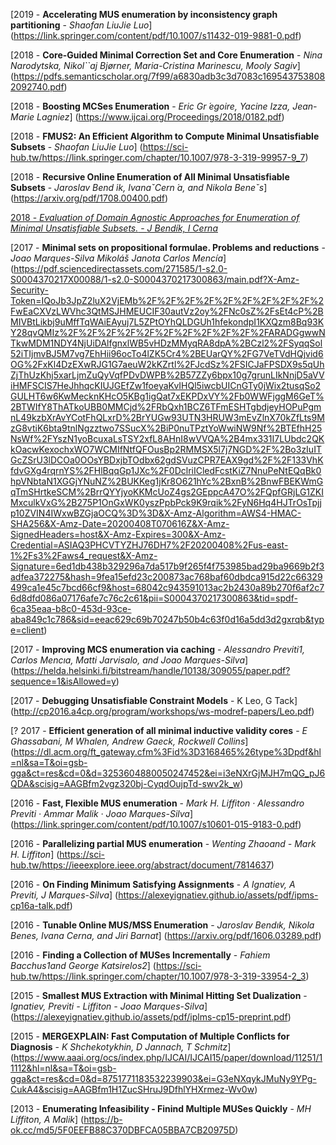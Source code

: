 [2019 - **Accelerating MUS enumeration by inconsistency graph partitioning** - *Shaofan LiuJie Luo*]
(https://link.springer.com/content/pdf/10.1007/s11432-019-9881-0.pdf)

[2018 - **Core-Guided Minimal Correction Set and Core Enumeration** -  *Nina Narodytska, Nikol``aj Bjørner, Maria-Cristina Marinescu, Mooly Sagiv*]
(https://pdfs.semanticscholar.org/7f99/a6830adb3c3d7083c1695437538082092740.pdf)

[2018 - **Boosting MCSes Enumeration** - *Eric Gr ́egoire, Yacine Izza, Jean-Marie Lagniez*]
(https://www.ijcai.org/Proceedings/2018/0182.pdf)

[2018 - **FMUS2: An Efficient Algorithm to Compute Minimal Unsatisfiable Subsets** - *Shaofan LiuJie Luo*]
(https://sci-hub.tw/https://link.springer.com/chapter/10.1007/978-3-319-99957-9_7)

[2018 - **Recursive Online Enumeration of All Minimal Unsatisfiable Subsets** - *Jaroslav Bend ́ık, IvanaˇCern ́a, and Nikola Beneˇs*]
(https://arxiv.org/pdf/1708.00400.pdf)

[2018 - *Evaluation of Domain Agnostic Approaches for Enumeration of Minimal Unsatisfiable Subsets.* - *J Bendík, I Cerna*](https://easychair-www.easychair.org/publications/download/m8qv)

[2017 - **Minimal sets on propositional formulae. Problems and reductions** - *Joao Marques-Silva Mikoláš Janota Carlos Mencía*]
(https://pdf.sciencedirectassets.com/271585/1-s2.0-S0004370217X00088/1-s2.0-S0004370217300863/main.pdf?X-Amz-Security-Token=IQoJb3JpZ2luX2VjEMb%2F%2F%2F%2F%2F%2F%2F%2F%2F%2FwEaCXVzLWVhc3QtMSJHMEUCIF30autVz2oy%2FNc0sZ%2FsEt4cP%2BMIVBtLikbj9uMffTqWAiEAyuj7L5ZPtOYhQLDGUh1hfekondpI1KXQzm8Bq93KY28qvQMIz%2F%2F%2F%2F%2F%2F%2F%2F%2F%2F%2FARADGgwwNTkwMDM1NDY4NjUiDAlfgnxlWB5vHDzMMyqRA8dpA%2BCzl2%2FSyqqSol52iTIjmvBJ5M7vg7EhHii96ocTo4lZK5Cr4%2BEUarQY%2FG7VeTVdHQjvid6OG%2FxKl4DzEXwRJG1G7aeuW2kKZrtl%2FJcdSz%2FSICJaFPSDX9s5qUhZjThUzKhj5xarLjmZuQyVqfPDvDWPB%2B57ZZy6bpx10g7grunLIkNnjD5aVViHMFSCIS7HeJhhqcKIUJGEfZw1foeyaKvIHQl5iwcbUICnGTy0jWix2tusqSo2GULHT6w6KwMecknKHcO5KBg1igQat7xEKPDxVY%2Fb0WWFjggM6GeT%2BTWIfY8ThATkoUBB0MMCjd%2FRbQxh1BCZ6TFmESHTgbdjeyHOPuPgmnL49kzbXrAvYCotFhQLxrD%2BrYUGw93UTN3HRUW3mEvZlnX70kZfLts9MzG8vtiK6bta9tnlNgzztwo7SSucX%2BiP0nuTPztYoWwiNW9Nf%2BTEfhH25NsWf%2FYszN1yoBcuxaLsTSY2xfL8AHnI8wVVQA%2B4mx331I7LUbdc2QKkOacwKexochxWO7WCMIfNtfQFOusBp2RMMSX5l7j7NGD%2F%2Bo3zIuITGcZSrU3lDCOa0OOsYBDxjbTOdbx62gdSVuzCPR7EAX9gd%2F%2F133VhKfdvGXg4rqrnYS%2FHlBqqGp1JXc%2F0DclriICledFcstKiZ7NnuPeNtEQqBk0hpVNbtaN1XGGjYNuNZ%2BUKKeg1jKr8O621hYc%2BxnB%2BnwFBEKWmGqTmSHrtkeSCM%2BrrQYYjyoKKMcUoZ4gs2GEppcA47O%2FQpfGRjLG1ZKIMxculkVxG%2B275P1OnGxWK0yszPpbPck9K9rqik%2FyN6Hq4HJTrOsTpjjp10ZVIN4IWxwBZGjaOCQ%3D%3D&X-Amz-Algorithm=AWS4-HMAC-SHA256&X-Amz-Date=20200408T070616Z&X-Amz-SignedHeaders=host&X-Amz-Expires=300&X-Amz-Credential=ASIAQ3PHCVTYZHJ76DH7%2F20200408%2Fus-east-1%2Fs3%2Faws4_request&X-Amz-Signature=6ed1db438b329296a7da517b9f265f4f753985bad29ba9669b2f3adfea372275&hash=9fea15efd23c200873ac768baf60dbdca915d22c66329499ca1e45c7bcd66cf9&host=68042c943591013ac2b2430a89b270f6af2c76d8dfd086a07176afe7c76c2c61&pii=S0004370217300863&tid=spdf-6ca35eaa-b8c0-453d-93ce-aba849c1c786&sid=eeac629c69b70247b50b4c63f0d16a5dd3d2gxrqb&type=client)

[2017 - **Improving MCS enumeration via caching** - *Alessandro Previti1, Carlos Mencıa, Matti Jarvisalo, and Joao Marques-Silva*]
(https://helda.helsinki.fi/bitstream/handle/10138/309055/paper.pdf?sequence=1&isAllowed=y)

[2017 - **Debugging Unsatisfiable Constraint Models** - K Leo, G Tack]
(http://cp2016.a4cp.org/program/workshops/ws-modref-papers/Leo.pdf)

[? 2017 - **Efficient generation of all minimal inductive validity cores** - *E Ghassabani, M Whalen, Andrew Gaeck, Rockwell Collins*]
(https://dl.acm.org/ft_gateway.cfm%3Fid%3D3168465%26type%3Dpdf&hl=nl&sa=T&oi=gsb-gga&ct=res&cd=0&d=3253604880050247452&ei=i3eNXrGjMJH7mQG_pJ6QDA&scisig=AAGBfm2vgz320bj-CyqdOujpTd-swv2k_w)

[2016 - **Fast, Flexible MUS enumeration** - *Mark H. Liffiton · Alessandro Previti · Ammar Malik · Joao Marques-Silva*]
(https://link.springer.com/content/pdf/10.1007/s10601-015-9183-0.pdf)

[2016 - **Parallelizing partial MUS enumeration** - *Wenting Zhaoand - Mark H. Liffiton*]
(https://sci-hub.tw/https://ieeexplore.ieee.org/abstract/document/7814637)

[2016 - **On Finding Minimum Satisfying Assignments** - *A Ignatiev, A Previti, J Marques-Silva*]
(https://alexeyignatiev.github.io/assets/pdf/ipms-cp16a-talk.pdf)

[2016 - **Tunable Online MUS/MSS Enumeration** - *Jaroslav Bendık, Nikola Benes, Ivana Cerna, and Jiri Barnat*]
(https://arxiv.org/pdf/1606.03289.pdf)

[2016 - **Finding a Collection of MUSes Incrementally** - *Fahiem Bacchus1and George Katsirelos2*]
(https://sci-hub.tw/https://link.springer.com/chapter/10.1007/978-3-319-33954-2_3)

[2015 - **Smallest MUS Extraction with Minimal Hitting Set Dualization** - *Ignatiev, Previti - Liffiton - Joao Marques-Silva*]
(https://alexeyignatiev.github.io/assets/pdf/iplms-cp15-preprint.pdf)

[2015 - **MERGEXPLAIN: Fast Computation of Multiple Conflicts for Diagnosis** - *K Shchekotykhin, D Jannach, T Schmitz*]
(https://www.aaai.org/ocs/index.php/IJCAI/IJCAI15/paper/download/11251/11112&hl=nl&sa=T&oi=gsb-gga&ct=res&cd=0&d=8751771183532239903&ei=G3eNXqykJMuNy9YPg-CukA4&scisig=AAGBfm1H1ZucSHruJ9DfhlYHXrmez-Wv0w)

[2013 - **Enumerating Infeasibility - Finind Multiple MUSes Quickly** - *MH Liffiton, A Malik*]
(https://b-ok.cc/md5/5F0EEFB88C370DBFCA05BBA7CB20975D)

